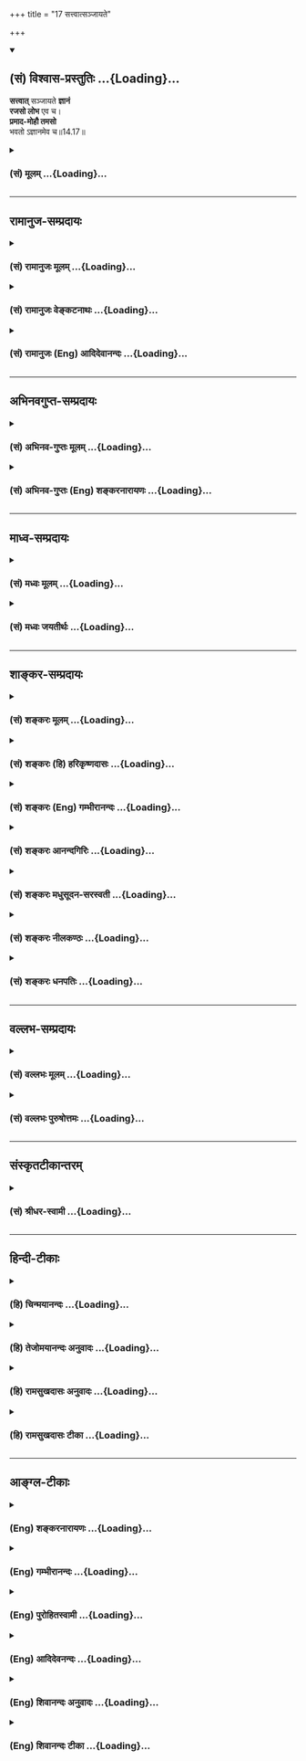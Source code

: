 +++
title = "17 सत्त्वात्सञ्जायते"

+++
<div class="js_include" newlevelforh1="2" title="(सं) विश्वास-प्रस्तुतिः" unfilled url="/mahAbhAratam/shlokashaH/06-bhIShma-parva/03-bhagavad-gItA-parva/saMskRtam/vishvAsa-prastutiH/14_guNa-traya-vibhAga-y/17_sattvAtsanjAyate.md">
<details open><summary><h2>(सं) विश्वास-प्रस्तुतिः ...{Loading}...</h2></summary>

**सत्त्वात्** सञ्जायते **ज्ञानं**  
**रजसो लोभ** एव च।  
**प्रमाद-मोहौ तमसो**  
भवतो ऽज्ञानमेव च॥14.17॥
</details>
</div>
<div class="js_include collapsed" newlevelforh1="3" title="(सं) मूलम्" unfilled url="/mahAbhAratam/shlokashaH/06-bhIShma-parva/03-bhagavad-gItA-parva/saMskRtam/mUlam/14_guNa-traya-vibhAga-y/17_sattvAtsanjAyate.md">
<details><summary><h3>(सं) मूलम् ...{Loading}...</h3></summary>

सत्त्वात्सञ्जायते ज्ञानं रजसो लोभ एव च।  
प्रमादमोहौ तमसो भवतोऽज्ञानमेव च।।14.17।।
</details>
</div>


_________________
## रामानुज-सम्प्रदायः
<div class="js_include collapsed" newlevelforh1="3" title="(सं) रामानुजः मूलम्" unfilled url="/mahAbhAratam/shlokashaH/06-bhIShma-parva/03-bhagavad-gItA-parva/saMskRtam/rAmAnujaH/mUlam/14_guNa-traya-vibhAga-y/17_sattvAtsanjAyate.md">
<details><summary><h3>(सं) रामानुजः मूलम् ...{Loading}...</h3></summary>

तद् अधिकसत्त्वादिजनितं निर्मलादिफलं किम् इति अत्र आह -- 

।।14.17।। एवं परम्परया जाताद् अधिक-**सत्त्वाद्**  
आत्म-याथात्म्यापरोक्षरूपं **ज्ञानं जायते।**  

**तथा प्रवृद्धाद् रजसः** स्वर्गादि-फल-**लोभः** जायते  
तथा प्रवृद्धात् च  
तमसः प्रमादः अनवधान-निमित्तासत्कर्मणि प्रवृत्तिः;  
ततः च मोहो विपरीतज्ञानम्;  
ततः च अधिकतरं तमः;  
ततः च **अज्ञानं** ज्ञानाभावः।

</details>
</div>
<div class="js_include collapsed" newlevelforh1="3" title="(सं) रामानुजः वेङ्कटनाथः" unfilled url="/mahAbhAratam/shlokashaH/06-bhIShma-parva/03-bhagavad-gItA-parva/saMskRtam/rAmAnujaH/venkaTanAthaH/14_guNa-traya-vibhAga-y/17_sattvAtsanjAyate.md">
<details><summary><h3>(सं) रामानुजः वेङ्कटनाथः ...{Loading}...</h3></summary>

  
  
।।14.17।। No commentary.

</details>
</div>
<div class="js_include collapsed" newlevelforh1="3" title="(सं) रामानुजः (Eng) आदिदेवानन्दः" unfilled url="/mahAbhAratam/shlokashaH/06-bhIShma-parva/03-bhagavad-gItA-parva/saMskRtam/rAmAnujaH/english/AdidevAnandaH/14_guNa-traya-vibhAga-y/17_sattvAtsanjAyate.md">
<details><summary><h3>(सं) रामानुजः (Eng) आदिदेवानन्दः ...{Loading}...</h3></summary>

14.17 From the increase of Sattva, knowledge i.e., 'true and direct knowledge' of the self arises. From Rajas develops likewise 'intense desire' for heaven etc. From Tamas similarly develops 'negligence'
leading to evil deeds; and from this, delusion, i.e., erroneous knowledge; and from that still more Tamas; and thence ignorance, namely absence of knowledge.

</details>
</div>


_________________
## अभिनवगुप्त-सम्प्रदायः
<div class="js_include collapsed" newlevelforh1="3" title="(सं) अभिनव-गुप्तः मूलम्" unfilled url="/mahAbhAratam/shlokashaH/06-bhIShma-parva/03-bhagavad-gItA-parva/saMskRtam/abhinava-guptaH/mUlam/14_guNa-traya-vibhAga-y/17_sattvAtsanjAyate.md">
<details><summary><h3>(सं) अभिनव-गुप्तः मूलम् ...{Loading}...</h3></summary>

।।14.16 -- 14.20।। कर्मण इत्यादि अश्नुते इत्यन्तम्। अत्र केचिदसंबद्धाः
श्लोकाः कल्पिताः; पुनरुक्तत्वात् ( पुनरुक्तार्थत्वात्) ते त्याज्या एव।
एतद्गुणातीतवृत्तिस्तु +++(N गुणातीतश्रुतिस्तु)+++ मोक्षायैव कल्पते।

</details>
</div>
<div class="js_include collapsed" newlevelforh1="3" title="(सं) अभिनव-गुप्तः (Eng) शङ्करनारायणः" unfilled url="/mahAbhAratam/shlokashaH/06-bhIShma-parva/03-bhagavad-gItA-parva/saMskRtam/abhinava-guptaH/english/shankaranArAyaNaH/14_guNa-traya-vibhAga-y/17_sattvAtsanjAyate.md">
<details><summary><h3>(सं) अभिनव-गुप्तः (Eng) शङ्करनारायणः ...{Loading}...</h3></summary>

14.17 See Comment under 14.20

</details>
</div>


_________________
## माध्व-सम्प्रदायः
<div class="js_include collapsed" newlevelforh1="3" title="(सं) मध्वः मूलम्" unfilled url="/mahAbhAratam/shlokashaH/06-bhIShma-parva/03-bhagavad-gItA-parva/saMskRtam/madhvaH/mUlam/14_guNa-traya-vibhAga-y/17_sattvAtsanjAyate.md">
<details><summary><h3>(सं) मध्वः मूलम् ...{Loading}...</h3></summary>

।।14.17।। Sri Madhvacharya did not comment on this sloka.,

</details>
</div>
<div class="js_include collapsed" newlevelforh1="3" title="(सं) मध्वः जयतीर्थः" unfilled url="/mahAbhAratam/shlokashaH/06-bhIShma-parva/03-bhagavad-gItA-parva/saMskRtam/madhvaH/jayatIrthaH/14_guNa-traya-vibhAga-y/17_sattvAtsanjAyate.md">
<details><summary><h3>(सं) मध्वः जयतीर्थः ...{Loading}...</h3></summary>

।।14.17।। Sri Jayatirtha did not comment on this sloka.  
  

</details>
</div>


_________________
## शाङ्कर-सम्प्रदायः
<div class="js_include collapsed" newlevelforh1="3" title="(सं) शङ्करः मूलम्" unfilled url="/mahAbhAratam/shlokashaH/06-bhIShma-parva/03-bhagavad-gItA-parva/saMskRtam/shankaraH/mUlam/14_guNa-traya-vibhAga-y/17_sattvAtsanjAyate.md">
<details><summary><h3>(सं) शङ्करः मूलम् ...{Loading}...</h3></summary>

।।14.17।। --,**सत्त्वात्** लब्धात्मकात् **संजायते** समुत्पद्यते
**ज्ञानम्; रजसो लोभ एव च; प्रमादमोहौ** च उभौ **तमसो भवतः; अज्ञानमेव च**
भवति।। किं च --,

</details>
</div>
<div class="js_include collapsed" newlevelforh1="3" title="(सं) शङ्करः (हि) हरिकृष्णदासः" unfilled url="/mahAbhAratam/shlokashaH/06-bhIShma-parva/03-bhagavad-gItA-parva/saMskRtam/shankaraH/hindI/harikRShNadAsaH/14_guNa-traya-vibhAga-y/17_sattvAtsanjAyate.md">
<details><summary><h3>(सं) शङ्करः (हि) हरिकृष्णदासः ...{Loading}...</h3></summary>

।।14.17।। गुणोंसे क्या उत्पन्न होता है ( सो कहते हैं -- )  
  
उत्कर्षको प्राप्त हुए सत्त्वगुणसे ज्ञान उत्पन्न होता है और रजोगुणसे लोभ
होता है तथा तमोगुणसे प्रमाद और मोह -- ये दोनों होते हैं और अज्ञान भी
होता है।

</details>
</div>
<div class="js_include collapsed" newlevelforh1="3" title="(सं) शङ्करः (Eng) गम्भीरानन्दः" unfilled url="/mahAbhAratam/shlokashaH/06-bhIShma-parva/03-bhagavad-gItA-parva/saMskRtam/shankaraH/english/gambhIrAnandaH/14_guNa-traya-vibhAga-y/17_sattvAtsanjAyate.md">
<details><summary><h3>(सं) शङ्करः (Eng) गम्भीरानन्दः ...{Loading}...</h3></summary>

14.17 Sattvat, from sattva, when it predominates; sanjayate, is born;
jnanam, knowledge; and rajasah, from rajas; is verily born lobhah,
avarice. Tamasah, from tamas; bhavatah, are born; both pramada-mohau,
in-advertence and delusion; as also ajnanam, ignorance \[Absence of
discrimination.\]; eva ca, to be sure. Further,

</details>
</div>
<div class="js_include collapsed" newlevelforh1="3" title="(सं) शङ्करः आनन्दगिरिः" unfilled url="/mahAbhAratam/shlokashaH/06-bhIShma-parva/03-bhagavad-gItA-parva/saMskRtam/shankaraH/AnandagiriH/14_guNa-traya-vibhAga-y/17_sattvAtsanjAyate.md">
<details><summary><h3>(सं) शङ्करः आनन्दगिरिः ...{Loading}...</h3></summary>

।।14.17।। विहितप्रतिषिद्धज्ञानकर्माणि सत्त्वादीनां लक्षणानि संक्षिप्य
दर्शयति -- **किञ्चेति।** ज्ञानं सर्वकरणद्वारकम्। अज्ञानं विवेकाभावः।

</details>
</div>
<div class="js_include collapsed" newlevelforh1="3" title="(सं) शङ्करः मधुसूदन-सरस्वती" unfilled url="/mahAbhAratam/shlokashaH/06-bhIShma-parva/03-bhagavad-gItA-parva/saMskRtam/shankaraH/madhusUdana-sarasvatI/14_guNa-traya-vibhAga-y/17_sattvAtsanjAyate.md">
<details><summary><h3>(सं) शङ्करः मधुसूदन-सरस्वती ...{Loading}...</h3></summary>

।।14.17।। एतादृशे फलवैचित्र्ये पूर्वोक्तमेव हेतुमाह -- सर्वकरणद्वारकं
प्रकाशरूपं ज्ञानं सत्त्वात्संजायते; अतस्तदनुरूपं सात्त्विकस्य कर्मणः
प्रकाशबहुलं सुखं फलं भवति। रजसो लोभो विषयकोटिप्राप्त्यापि
निवर्तयितुमशक्योऽभिलाषविशेषो जायते। तस्य च निरन्तरमुपचीयमानस्य
पूरयितुमशक्यस्य सर्वदा। दुःखहेतुत्वात्तत्पूर्वकस्य राजसस्य कर्मणो दुःखं
फलं भवति। एवं प्रमादमोहौ तमसः सकाशाद्भवतो जायेते। अज्ञानमेव च भवति।
एवकारः प्रकाशप्रवृत्तिव्यावृत्त्यर्थः। अतस्तामसस्य
कर्मणस्तामसज्ञानादिप्रायमेव फलं भवतीति युक्तमेवेत्यर्थः। अत्र
चाज्ञानमप्रकाशः प्रमादो मोहश्चाप्रकाशोऽप्रवृत्तिश्चेत्यत्र व्याख्यातौ।

</details>
</div>
<div class="js_include collapsed" newlevelforh1="3" title="(सं) शङ्करः नीलकण्ठः" unfilled url="/mahAbhAratam/shlokashaH/06-bhIShma-parva/03-bhagavad-gItA-parva/saMskRtam/shankaraH/nIlakaNThaH/14_guNa-traya-vibhAga-y/17_sattvAtsanjAyate.md">
<details><summary><h3>(सं) शङ्करः नीलकण्ठः ...{Loading}...</h3></summary>

।।14.17।। एतादृशफलवैचित्र्ये पूर्वोक्तमेव हेतुमाह -- **सत्त्वादिति।**

</details>
</div>
<div class="js_include collapsed" newlevelforh1="3" title="(सं) शङ्करः धनपतिः" unfilled url="/mahAbhAratam/shlokashaH/06-bhIShma-parva/03-bhagavad-gItA-parva/saMskRtam/shankaraH/dhanapatiH/14_guNa-traya-vibhAga-y/17_sattvAtsanjAyate.md">
<details><summary><h3>(सं) शङ्करः धनपतिः ...{Loading}...</h3></summary>

।।14.17।। किंच गुणेभ्यो भवति एतादृशफलवैचित्र्यमित्यपेक्षायामाह --
सत्त्वादिति। रजस्तमसी अभिभूय लब्धात्मकात्मत्त्वाज्ज्ञानं संजायते। रजसा
सत्त्वं तमश्चाभिभूय लब्धस्वरुपाल्लोभः संजायते। चः
प्रवृत्त्यादिसमुच्चायार्थः। एवकारो व्यभिचारवारणार्थः। एवं रजःसत्त्वं
चाभिभूयोद्भूतात्तमसः प्रमादमोहौ भवतोऽज्ञानं च भवति। अव्ययार्थः
प्राग्वत्। तथाच प्रकाशजनकसत्त्वकार्यस्य कर्मणः प्रकाशबहुलं सुखमेव
फलमनुरुपं लोभादिजन्करजःकार्यस्य कर्मणः दुःखबहुलमेव फलमनुरुपं
प्रमादादिजनकं तमःकार्यस्य कर्मणोऽज्ञानबहुलमेव फलं उचितमिति भावः।

</details>
</div>


_________________
## वल्लभ-सम्प्रदायः
<div class="js_include collapsed" newlevelforh1="3" title="(सं) वल्लभः मूलम्" unfilled url="/mahAbhAratam/shlokashaH/06-bhIShma-parva/03-bhagavad-gItA-parva/saMskRtam/vallabhaH/mUlam/14_guNa-traya-vibhAga-y/17_sattvAtsanjAyate.md">
<details><summary><h3>(सं) वल्लभः मूलम् ...{Loading}...</h3></summary>

।।14.17।। तर्हि सत्त्वादिजनितं निर्मलादिफलं किं इत्यत्राह -- सत्त्वादिति।
ज्ञानं वस्तुयाथात्म्यापरोक्षरूपं जायते। रजसस्तु स्वर्गादौ फले लोभः; तमसः
पुनरनवधानमोहतत्त्वज्ञानाभावः।

</details>
</div>
<div class="js_include collapsed" newlevelforh1="3" title="(सं) वल्लभः पुरुषोत्तमः" unfilled url="/mahAbhAratam/shlokashaH/06-bhIShma-parva/03-bhagavad-gItA-parva/saMskRtam/vallabhaH/puruShottamaH/14_guNa-traya-vibhAga-y/17_sattvAtsanjAyate.md">
<details><summary><h3>(सं) वल्लभः पुरुषोत्तमः ...{Loading}...</h3></summary>

  
  
।।14.17।। ननु स्वरूपज्ञानाभावे कथं तादृक्कर्मकरणं सम्भवति इत्यत आह --
सत्त्वादिति। सत्त्वात् ज्ञानं सञ्जायते; तादृक्स्वभावविशिष्टस्यैव
प्रकटनात्। तथा रजसो रजोगुणाल्लोभः पापमूलको भवतीति। तस्य च
दुःखात्मकत्वात्तदेव भवति। तमसस्तामसगुणात् प्रमादमोहौ भवतः। ततस्ताभ्यां
चाज्ञानमेव भवतीत्यर्थः।  
  

</details>
</div>


_________________
## संस्कृतटीकान्तरम्
<div class="js_include collapsed" newlevelforh1="3" title="(सं) श्रीधर-स्वामी" unfilled url="/mahAbhAratam/shlokashaH/06-bhIShma-parva/03-bhagavad-gItA-parva/saMskRtam/shrIdhara-svAmI/14_guNa-traya-vibhAga-y/17_sattvAtsanjAyate.md">
<details><summary><h3>(सं) श्रीधर-स्वामी ...{Loading}...</h3></summary>

।।14.17।। तत्रैव हेतुमाह **-- सत्त्वादिति।** सत्त्वाज्ज्ञानं संजायते।
अतः सात्त्विकस्य कर्मणः प्रकाशबहुलं सुखं फलं भवति। रजसो लोभो जायते। तस्य
च दुःखहेतुत्वात्; तत्पूर्वकस्य कर्मणो दुःखं फलं भवति। तमसस्तु
प्रमादमोहाज्ञानानि भवन्ति। ततस्तामसस्य कर्मणोऽज्ञानप्रापकं फलं भवतीति
युक्तमेवेत्यर्थः।

</details>
</div>


_________________
## हिन्दी-टीकाः
<div class="js_include collapsed" newlevelforh1="3" title="(हि) चिन्मयानन्दः" unfilled url="/mahAbhAratam/shlokashaH/06-bhIShma-parva/03-bhagavad-gItA-parva/hindI/chinmayAnandaH/14_guNa-traya-vibhAga-y/17_sattvAtsanjAyate.md">
<details><summary><h3>(हि) चिन्मयानन्दः ...{Loading}...</h3></summary>

।।14.17।। मन और बुद्धि के रंगमञ्च पर प्रवेश करने पर ये तीन गुण जिस
भूमिका का निर्वाह करते हैं; उसका निर्देश इस श्लोक में किया गया है। इनका
विस्तृत वर्णन पहले किया जा चुका है। सत्त्वगुण से ज्ञान उत्पन्न होता है
स्वयं चैतन्यस्वरूप आत्मा में विषयों का अभाव होने से उसका किसी विषय को
जानने का प्रश्न ही नहीं उठता। किन्तु चैतन्य से युक्त अन्तकरण की
बुद्धिवृत्तियों विषयों को प्रकाशित करती है। यदि अन्तकरण शुद्ध और शान्त
अर्थात् सात्त्विक हो तो उसकी ज्ञानक्षमता अधिक होती है। ऐसे शुद्ध मन के
द्वारा ही नित्यशुद्धबुद्धमुक्त आत्मा का अपरोक्षानुभव हो सकता है। रजोगुण
से लोभ तथा तज्जनित अनेक प्रकार की स्वार्थमूलक प्रवृत्तियां और विक्षेप
उत्पन्न होते हैं। तमोगुण से प्रमाद; मोह और अज्ञान उत्पन्न होते हैं। विषय
को किसी प्रकार से भी नहीं जानना अज्ञान है; जब कि दो वस्तुओं या कर्मों
में विवेक का अभाव होना मोह कहलाता है। धर्मअधर्म; सत्यअसत्य; आत्माअनात्मा
इत्यादि का विवेक न होना मोह है। किसी भी कर्म में सावधानी न रखना या वस्तु
को अन्य प्रकार से समझना प्रमाद कहलाता है। इसके कारण बाह्य जगत् में सुख
की कल्पना करके मनुष्य उसी में भटकता रहता है। सम्पूर्ण समुद्र में क्या एक
पात्र भर मधुर जल मिल सकता है वस्तुत नहीं; परन्तु तमोगुण के वशीभूत पुरुष
उसी के लिए प्रयत्न करता रहता है और जब उसे दुख भोगने पड़ते हैं; तो इसका
दोष वह जगत् को देता है यह सब्ा तमोगुण का कार्य़ है। आगे कहते हैं

</details>
</div>
<div class="js_include collapsed" newlevelforh1="3" title="(हि) तेजोमयानन्दः अनुवादः" unfilled url="/mahAbhAratam/shlokashaH/06-bhIShma-parva/03-bhagavad-gItA-parva/hindI/tejomayAnandaH/anuvAdaH/14_guNa-traya-vibhAga-y/17_sattvAtsanjAyate.md">
<details><summary><h3>(हि) तेजोमयानन्दः अनुवादः ...{Loading}...</h3></summary>

।।14.17।। सत्त्वगुण से ज्ञान उत्पन्न होता है। रजोगुण से लोभ तथा तमोगुण
से प्रमाद, मोह और अज्ञान उत्पन्न होता है।।

</details>
</div>
<div class="js_include collapsed" newlevelforh1="3" title="(हि) रामसुखदासः अनुवादः" unfilled url="/mahAbhAratam/shlokashaH/06-bhIShma-parva/03-bhagavad-gItA-parva/hindI/rAmasukhadAsaH/anuvAdaH/14_guNa-traya-vibhAga-y/17_sattvAtsanjAyate.md">
<details><summary><h3>(हि) रामसुखदासः अनुवादः ...{Loading}...</h3></summary>

।।14.17।। सत्त्वगुणसे ज्ञान और रजोगुणसे लोभ आदि ही उत्पन्न होते हैं;
तमोगुणसे प्रमाद, मोह एवं अज्ञान भी उत्पन्न होता है।

</details>
</div>
<div class="js_include collapsed" newlevelforh1="3" title="(हि) रामसुखदासः टीका" unfilled url="/mahAbhAratam/shlokashaH/06-bhIShma-parva/03-bhagavad-gItA-parva/hindI/rAmasukhadAsaH/TIkA/14_guNa-traya-vibhAga-y/17_sattvAtsanjAyate.md">
<details><summary><h3>(हि) रामसुखदासः टीका ...{Loading}...</h3></summary>

।।14.17।।***व्याख्या --***  **सत्त्वात्संजायते ज्ञानम् --**
सत्त्वगुणसे ज्ञान होता है अर्थात् सुकृतदुष्कृत कर्मोंका विवेक जाग्रत्
होता है। उस विवेकसे मनुष्य सुकृत; सत्कर्म ही करता है। उन सुकृत कर्मोंका
फल सात्त्विक; निर्मल होता है।**रजसो लोभ एव च --** रजोगुणसे लोभ आदि पैदा
होते हैं। लोभको लेकर मनुष्य जो कर्म करता है; उन कर्मोंका फल दुःख होता
है। जितना मिला है; उसकी वृद्धि चाहनेका नाम लोभ है। लोभके दो रूप हैं --
उचित खर्च न करना और अनुचित रीतिसे संग्रह करना। उचित कामोंमें धन खर्च न
करनेसे; उससे जी चुरानेसे मनुष्यके मनमें अशान्ति; हलचल रहती है और अनुचित
रीतिसे अर्थात् झूठ; कपट आदिसे धनका संग्रह करनेसे पाप बनते हैं; जिससे
नरकोंमें तथा चौरासी लाख योनियोंमें दुःख भोगना पड़ता है। इस दृष्टिसे राजस
कर्मोंका फल दुःख होता है।**प्रमादमोहौ तमसो भवतोऽज्ञानमेव च --** तमोगुणसे
प्रमाद; मोह और अज्ञान पैदा होता है। इन तीनोंके बुद्धिमें आनेसे
विवेकविरुद्ध काम होते हैं (गीता 18। 32); जिससे अज्ञान ही बढ़ता है; दृढ़
होता है। यहाँ तो तमोगुणसे अज्ञानका पैदा होना बताया है और इसी अध्यायके
आठवें श्लोकमें अज्ञानसे तमोगुणका पैदा होना बताया है। इसका तात्पर्य यह है
कि जैसे वृक्षसे बीज पैदा होते हैं और उन बीजोंसे आगे बहुतसे वृक्ष पैदा
होते हैं; ऐसे ही तमोगुणसे अज्ञान पैदा होता है और अज्ञानसे तमोगुण बढ़ता
है; पुष्ट होता है। पहले आठवें श्लोकमें भगवान्ने प्रमाद; आलस्य और निद्रा
-- ये तीन बताये। परन्तु तेरहवें श्लोकमें और यहाँ प्रमाद तो बताया; पर
निद्रा नहीं बतायी। इससे यह सिद्ध होता है कि आवश्यक निद्रा तमोगुणी नहीं
है और निषिद्ध भी नहीं है तथा बाँधनेवाली भी नहीं है। कारण कि शरीरके लिये
आवश्यक निद्रा तो सात्त्विक पुरुषको भी आती है और गुणातीत पुरुषको भी
वास्तवमें अधिक निद्रा ही बाँधनेवाली; निषिद्ध और तमोगुणी है क्योंकि अधिक
निद्रासे शरीरमें आलस्य बढ़ता है; पड़े रहनेका ही मन करता है; बहुत समय
बरबाद हो जाता है।  
  
**विशेष बात**  
  
यह जीव साक्षात् परमात्माका अंश होते हुए भी जब प्रकृतिके साथ सम्बन्ध जोड़
लेता है; तब इसका प्रकृतिजन्य गुणोंके साथ सम्बन्ध जुड़ जाता है। फिर
गुणोंके अनुसार उसके अन्तःकरणमें वृत्तियाँ पैदा होती हैं। उन वृत्तियोंके
अनुसार कर्म होते हैं और इन्हीं कर्मोंका फल ऊँचनीच गतियाँ होती हैं।
तात्पर्य है कि जीवितअवस्थामें अनुकूलप्रतिकूल परिस्थितियाँ आती हैं और
मरनेके बाद ऊँचनीच गतियाँ होती हैं। वास्तवमें उन कर्मोंके मूलमें भी
गुणोंकी वृत्तियाँ ही होती हैं; जो कि पुनर्जन्मके होनेमें खास कारण हैं
(गीता 13। 21)। तात्पर्य है कि गुणोंका सङ्ग कर्मोंसे कमजोर नहीं है। जैसे
कर्म शुभअशुभ फल देते हैं; ऐसे ही गुणोंका सङ्ग भी शुभअशुभ फल देता है
(गीता 8। 6)। इसीलिये पाँचवेंसे अठारहवें श्लोकतकके इस प्रकरणमें पहले
चौदहवेंपन्द्रहवें श्लोकोंमें गुणोंकी तात्कालिक वृत्तियोंके बढ़नेका फल
बताया और जीवितअवस्थामें जो परिस्थितियाँ आती हैं; उनको सोलहवें श्लोकमें
बताया तथा आगे अठारहवें श्लोकमें गुणोंकी स्थायी वृत्तियोंका फल बतायेंगे।
अतः वृत्तियों और कर्मोंके होनेमें गुण ही मुख्य हैं। इस पूरे प्रकरणमें
गुणोंकी मुख्य बात इसी (सत्रहवें) श्लोकमें कही गयी है। जिसका उद्देश्य
संसार नहीं है; प्रत्युत परमात्मा है; वह साधारण मनुष्योंकी तरह प्रकृतिमें
स्थित नहीं है। अतः उसमें प्रकृतिजन्य गुणोंकी परवशता नहीं रहती और साधन
करतेकरते आगे चलकर जब अहंता परिवर्तित होकर लक्ष्यकी दृढ़ता हो जाती है; तब
उसको अपने स्वतःसिद्ध गुणातीत स्वरूपका अनुभव हो जाता है। इसीका नाम बोध
है। इस बोधके विषयमें भगवान्ने इस अध्यायका पहलादूसरा श्लोक कहा और
गुणातीतके विषयमें बाईसवेंसे छब्बीसवेंतकके पाँच श्लोक कहे। इस तरह यह पूरा
अध्याय गुणोंसे अतीत स्वतःसिद्ध स्वरूपका अनुभव करनेके लिये ही कहा गया
है।***सम्बन्ध --***  तात्कालिक गुणोंके बढ़नेपर मरनेवालोंकी गतिका वर्णन
तो चौदहवेंपन्द्रहवें श्लोकोंमें कर दिया परन्तु जिनके जीवनमें सत्त्वगुण;
रजोगुण अथवा तमोगुणकी प्रधानता रहती है; उनकी (मरनेपर) क्या गति होती है --
इसका वर्णन आगेके श्लोकमें करते हैं।  
  

</details>
</div>


_________________
## आङ्ग्ल-टीकाः
<div class="js_include collapsed" newlevelforh1="3" title="(Eng) शङ्करनारायणः" unfilled url="/mahAbhAratam/shlokashaH/06-bhIShma-parva/03-bhagavad-gItA-parva/english/shankaranArAyaNaH/14_guNa-traya-vibhAga-y/17_sattvAtsanjAyate.md">
<details><summary><h3>(Eng) शङ्करनारायणः ...{Loading}...</h3></summary>

14.17. From the Sattva arises wisdom; from the Rajas only greed; and from the Tamas arise negligence, delusion and also ignorance.

</details>
</div>
<div class="js_include collapsed" newlevelforh1="3" title="(Eng) गम्भीरानन्दः" unfilled url="/mahAbhAratam/shlokashaH/06-bhIShma-parva/03-bhagavad-gItA-parva/english/gambhIrAnandaH/14_guNa-traya-vibhAga-y/17_sattvAtsanjAyate.md">
<details><summary><h3>(Eng) गम्भीरानन्दः ...{Loading}...</h3></summary>

14.17 From sattva is born knowledge \[Knowledge acired through the sense-organs.\], and from rajas, verily, avarice. From tamas are born inadvertence and delusion as also ignorance, to be sure.

</details>
</div>
<div class="js_include collapsed" newlevelforh1="3" title="(Eng) पुरोहितस्वामी" unfilled url="/mahAbhAratam/shlokashaH/06-bhIShma-parva/03-bhagavad-gItA-parva/english/purohitasvAmI/14_guNa-traya-vibhAga-y/17_sattvAtsanjAyate.md">
<details><summary><h3>(Eng) पुरोहितस्वामी ...{Loading}...</h3></summary>

14.17 Purity engenders Wisdom, Passion avarice, and Ignorance folly,
infatuation and darkness.

</details>
</div>
<div class="js_include collapsed" newlevelforh1="3" title="(Eng) आदिदेवनन्दः" unfilled url="/mahAbhAratam/shlokashaH/06-bhIShma-parva/03-bhagavad-gItA-parva/english/AdidevanandaH/14_guNa-traya-vibhAga-y/17_sattvAtsanjAyate.md">
<details><summary><h3>(Eng) आदिदेवनन्दः ...{Loading}...</h3></summary>

14.17 From the Sattva arises knowledge, and from Rajas greed, from Tamas arise negligence and delusion, and, indeed ignorance.

</details>
</div>
<div class="js_include collapsed" newlevelforh1="3" title="(Eng) शिवानन्दः अनुवादः" unfilled url="/mahAbhAratam/shlokashaH/06-bhIShma-parva/03-bhagavad-gItA-parva/english/shivAnandaH/anuvAdaH/14_guNa-traya-vibhAga-y/17_sattvAtsanjAyate.md">
<details><summary><h3>(Eng) शिवानन्दः अनुवादः ...{Loading}...</h3></summary>

14.17 From Sattva arises knowledge, and greed from Rajas; heedlessness and delusion arise from Tamas, and also ignorance.

</details>
</div>
<div class="js_include collapsed" newlevelforh1="3" title="(Eng) शिवानन्दः टीका" unfilled url="/mahAbhAratam/shlokashaH/06-bhIShma-parva/03-bhagavad-gItA-parva/english/shivAnandaH/TIkA/14_guNa-traya-vibhAga-y/17_sattvAtsanjAyate.md">
<details><summary><h3>(Eng) शिवानन्दः टीका ...{Loading}...</h3></summary>

14.17 सत्त्वात् from purity; सञ्जायते arises; ज्ञानम् knowledge; रजसः
from activity; लोभः greed; एव even; च and; प्रमादमोहौ heedlessness and delusion; तमसः from inertia; अज्ञानम् ignorance; एव even; च
and.Commentary From Sattva When Sattva becomes predominant. Sattva awakesn knowledge just as the sun causes daylight. Sattva enlightens the intellect.Greed is insatiable like fire. Greed brings misery and pain.
Greed is born of Rajas. Rajas creates insatiable desire. Rajas makes one blind to the interests and the feelings of others. A Rajasic man treats others as tools to be utilised for his own selfadvancement or selfaggrandisement.Tamas produces shortsightedness; torpor and ignorance. A Tamasic man does not think a bit of the future conseences.
He completely identifies himself with the body and begins to fight with people if they injure his body or speak ill of him. He is ready to do any sinful act in retaliation. He has no sense of proportion and no sense of balance or poise.

</details>
</div>
